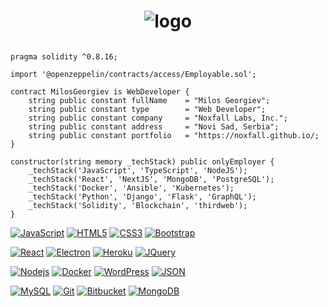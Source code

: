 <h1 align="center">
    <img src="https://user-images.githubusercontent.com/118026646/221423836-fbe9245a-0f41-4015-858c-d38f58d682ae.svg" alt="logo">
</h1>

```solidity

pragma solidity ^0.8.16;

import '@openzeppelin/contracts/access/Employable.sol';

contract MilosGeorgiev is WebDeveloper {
    string public constant fullName    = "Milos Georgiev";
    string public constant type        = "Web Developer";
    string public constant company     = "Noxfall Labs, Inc.";
    string public constant address     = "Novi Sad, Serbia";
    string public constant portfolio   = "https://noxfall.github.io/; 
}

constructor(string memory _techStack) public onlyEmployer {
    _techStack('JavaScript', 'TypeScript', 'NodeJS');
    _techStack('React', 'NextJS', 'MongoDB', 'PostgreSQL');
    _techStack('Docker', 'Ansible', 'Kubernetes');
    _techStack('Python', 'Django', 'Flask', 'GraphQL');
    _techStack('Solidity', 'Blockchain', 'thirdweb');
}

```

[![JavaScript](https://img.shields.io/badge/-JavaScript-black?style=flat&logo=javascript&link=https://github.com/noxfall)](https://github.com/noxfall) 
[![HTML5](https://img.shields.io/badge/-HTML5-E34F26?style=flat&logo=html5&logoColor=white&link=https://github.com/noxfall)](https://github.com/noxfall) 
[![CSS3](https://img.shields.io/badge/-CSS3-1572B6?style=flat&logo=css3&link=https://github.com/noxfall)](https://github.com/noxfall) 
[![Bootstrap](https://img.shields.io/badge/-Bootstrap-563D7C?style=flat&logo=bootstrap&link=https://github.com/noxfall)](https://github.com/noxfall) 

[![React](https://img.shields.io/badge/-React-black?style=flat&logo=react&link=https://github.com/noxfall)](https://github.com/noxfall) 
[![Electron](https://img.shields.io/badge/-Electron-gray?style=flat&logo=electron&link=https://github.com/noxfall)](https://github.com/noxfall) 
[![Heroku](https://img.shields.io/badge/-Heroku-gray?style=flat&logo=heroku&link=https://github.com/noxfall)](https://github.com/noxfall) 
[![JQuery](https://img.shields.io/badge/-JQuery-blue?style=flat&logo=jquery&link=https://github.com/noxfall)](https://github.com/noxfall) 

[![Nodejs](https://img.shields.io/badge/-Nodejs-green?style=flat&logo=Node.js&link=https://github.com/noxfall)](https://github.com/noxfall) 
[![Docker](https://img.shields.io/badge/-Docker-black?style=flat&logo=docker&link=https://github.com/noxfall)](https://github.com/noxfall) 
[![WordPress](https://img.shields.io/badge/-WordPress-blue?style=flat&logo=wordpress&link=https://github.com/noxfall)](https://github.com/noxfall) 
[![JSON](https://img.shields.io/badge/-json-02569B?style=flat&logo=json&link=https://github.com/noxfall)](https://github.com/noxfall)

[![MySQL](https://img.shields.io/badge/-MySQL-black?style=flat&logo=mysql&link=https://github.com/noxfall)](https://github.com/noxfall)
[![Git](https://img.shields.io/badge/-Git-black?style=flat&logo=git&link=https://github.com/noxfall)](https://github.com/noxfall) 
[![Bitbucket](https://img.shields.io/badge/-Bitbucket-blue?style=flat&logo=bitbucket&link=https://github.com/noxfall)](https://github.com/noxfall)
[![MongoDB](https://img.shields.io/badge/-MongoDB-FCA121?style=flat&logo=mongodb&link=https://github.com/noxfall)](https://github.com/noxfall) 
